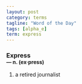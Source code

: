 ```yaml
---
layout: post
category: terms
tagline: "Word of the Day"
tags: [alpha_e]
term: express
---
```


<h3>Express<br/> <small>&mdash; n. (ex<span>&middot;</span>press)</small></h3>
<p><ol><li>a retired journalist</li>
</ol></p>
